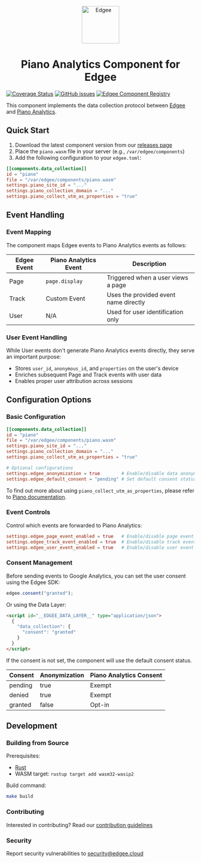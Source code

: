 <div align="center">
<p align="center">
  <a href="https://www.edgee.cloud">
    <picture>
      <source media="(prefers-color-scheme: dark)" srcset="https://cdn.edgee.cloud/img/component-dark.svg">
      <img src="https://cdn.edgee.cloud/img/component.svg" height="100" alt="Edgee">
    </picture>
  </a>
</p>
</div>

<h1 align="center">Piano Analytics Component for Edgee</h1>

[![Coverage Status](https://coveralls.io/repos/github/edgee-cloud/piano-analytics-component/badge.svg)](https://coveralls.io/github/edgee-cloud/piano-analytics-component)
[![GitHub issues](https://img.shields.io/github/issues/edgee-cloud/piano-analytics-component.svg)](https://github.com/edgee-cloud/piano-analytics-component/issues)
[![Edgee Component Registry](https://img.shields.io/badge/Edgee_Component_Registry-Public-green.svg)](https://www.edgee.cloud/edgee/piano-analytics)

This component implements the data collection protocol between [Edgee](https://www.edgee.cloud) and [Piano Analytics](https://developers.atinternet-solutions.com/piano-analytics/data-collection/how-to-send-events/collection-api).

## Quick Start

1. Download the latest component version from our [releases page](../../releases)
2. Place the `piano.wasm` file in your server (e.g., `/var/edgee/components`)
3. Add the following configuration to your `edgee.toml`:

```toml
[[components.data_collection]]
id = "piano"
file = "/var/edgee/components/piano.wasm"
settings.piano_site_id = "..."
settings.piano_collection_domain = "..."
settings.piano_collect_utm_as_properties = "true"
```

## Event Handling

### Event Mapping
The component maps Edgee events to Piano Analytics events as follows:

| Edgee Event | Piano Analytics Event  | Description |
|-------------|----------------------- |-------------|
| Page        | `page.display`         | Triggered when a user views a page |
| Track       | Custom Event           | Uses the provided event name directly |
| User        | N/A                    | Used for user identification only |

### User Event Handling
While User events don't generate Piano Analytics events directly, they serve an important purpose:
- Stores `user_id`, `anonymous_id`, and `properties` on the user's device
- Enriches subsequent Page and Track events with user data
- Enables proper user attribution across sessions

## Configuration Options

### Basic Configuration
```toml
[[components.data_collection]]
id = "piano"
file = "/var/edgee/components/piano.wasm"
settings.piano_site_id = "..."
settings.piano_collection_domain = "..."
settings.piano_collect_utm_as_properties = "true"

# Optional configurations
settings.edgee_anonymization = true        # Enable/disable data anonymization in case of pending or denied consent
settings.edgee_default_consent = "pending" # Set default consent status if not specified by the user
```

To find out more about using `piano_collect_utm_as_properties`, please refer to [Piano documentation](https://developers.atinternet-solutions.com/piano-analytics/data-collection/how-to-send-events/marketing-campaigns#collect-utm-as-properties).

### Event Controls
Control which events are forwarded to Piano Analytics:
```toml
settings.edgee_page_event_enabled = true   # Enable/disable page event
settings.edgee_track_event_enabled = true  # Enable/disable track event
settings.edgee_user_event_enabled = true   # Enable/disable user event
```

### Consent Management
Before sending events to Google Analytics, you can set the user consent using the Edgee SDK: 
```javascript
edgee.consent("granted");
```

Or using the Data Layer:
```html
<script id="__EDGEE_DATA_LAYER__" type="application/json">
  {
    "data_collection": {
      "consent": "granted"
    }
  }
</script>
```

If the consent is not set, the component will use the default consent status.

| Consent | Anonymization | Piano Analytics Consent |
|---------|---------------|-------------------------|
| pending | true          | Exempt                  |
| denied  | true          | Exempt                  |
| granted | false         | Opt-in                  |

## Development

### Building from Source
Prerequisites:
- [Rust](https://www.rust-lang.org/tools/install)
- WASM target: `rustup target add wasm32-wasip2`

Build command:
```bash
make build
```

### Contributing
Interested in contributing? Read our [contribution guidelines](./CONTRIBUTING.md)

### Security
Report security vulnerabilities to [security@edgee.cloud](mailto:security@edgee.cloud)